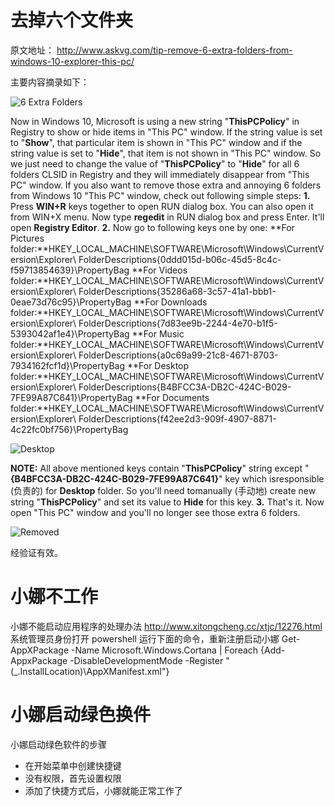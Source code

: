 # 去掉六个文件夹
原文地址：
http://www.askvg.com/tip-remove-6-extra-folders-from-windows-10-explorer-this-pc/

主要内容摘录如下：

![6 Extra Folders](http://media.askvg.com/articles/images5/Extra_Folders_Windows_10_This_PC.png)

Now in Windows 10, Microsoft is using a new string "**ThisPCPolicy**" in Registry to show or hide items in "This PC" window. If the string value is set to "**Show**", that particular item is shown in "This PC" window and if the string value is set to "**Hide**", that item is not shown in "This PC" window.
So we just need to change the value of "**ThisPCPolicy**" to "**Hide**" for all 6 folders CLSID in Registry and they will immediately disappear from "This PC" window.
If you also want to remove those extra and annoying 6 folders from Windows 10 "This PC" window, check out following simple steps:
**1.** Press **WIN+R** keys together to open RUN dialog box. You can also open it from WIN+X menu. Now type **regedit** in RUN dialog box and press Enter. It'll open **Registry Editor**.
**2.** Now go to following keys one by one:
**For Pictures folder:**HKEY_LOCAL_MACHINE\SOFTWARE\Microsoft\Windows\CurrentVersion\Explorer\ FolderDescriptions\{0ddd015d-b06c-45d5-8c4c-f59713854639}\PropertyBag
**For Videos folder:**HKEY_LOCAL_MACHINE\SOFTWARE\Microsoft\Windows\CurrentVersion\Explorer\ FolderDescriptions\{35286a68-3c57-41a1-bbb1-0eae73d76c95}\PropertyBag
**For Downloads folder:**HKEY_LOCAL_MACHINE\SOFTWARE\Microsoft\Windows\CurrentVersion\Explorer\ FolderDescriptions\{7d83ee9b-2244-4e70-b1f5-5393042af1e4}\PropertyBag
**For Music folder:**HKEY_LOCAL_MACHINE\SOFTWARE\Microsoft\Windows\CurrentVersion\Explorer\ FolderDescriptions\{a0c69a99-21c8-4671-8703-7934162fcf1d}\PropertyBag
**For Desktop folder:**HKEY_LOCAL_MACHINE\SOFTWARE\Microsoft\Windows\CurrentVersion\Explorer\ FolderDescriptions\{B4BFCC3A-DB2C-424C-B029-7FE99A87C641}\PropertyBag
**For Documents folder:**HKEY_LOCAL_MACHINE\SOFTWARE\Microsoft\Windows\CurrentVersion\Explorer\ FolderDescriptions\{f42ee2d3-909f-4907-8871-4c22fc0bf756}\PropertyBag

![Desktop](http://media.askvg.com/articles/images5/Hide_This_PC_Folders_Windows_10_Registry.png)

**NOTE:** All above mentioned keys contain "**ThisPCPolicy**" string except "**{B4BFCC3A-DB2C-424C-B029-7FE99A87C641}**" key which isresponsible
(负责的)
for **Desktop** folder. So you'll need tomanually
(手动地)
create new string "**ThisPCPolicy**" and set its value to **Hide** for this key.
**3.** That's it. Now open "This PC" window and you'll no longer see those extra 6 folders.

![Removed](http://media.askvg.com/articles/images5/No_Extra_Folders_Windows_10_This_PC.png)

经验证有效。

# 小娜不工作
小娜不能启动应用程序的处理办法
http://www.xitongcheng.cc/xtjc/12276.html
系统管理员身份打开 powershell
运行下面的命令，重新注册启动小娜
Get-AppXPackage -Name Microsoft.Windows.Cortana | Foreach {Add-AppxPackage -DisableDevelopmentMode -Register "$($_.InstallLocation)\AppXManifest.xml"}

# 小娜启动绿色换件
小娜启动绿色软件的步骤
- 在开始菜单中创建快捷键
- 没有权限，首先设置权限
- 添加了快捷方式后，小娜就能正常工作了